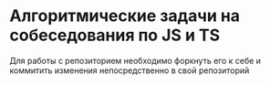 #  Алгоритмические задачи на собеседования по JS и TS

Для работы с репозиторием необходимо форкнуть его к себе и коммитить изменения непосредственно в свой репозиторий
